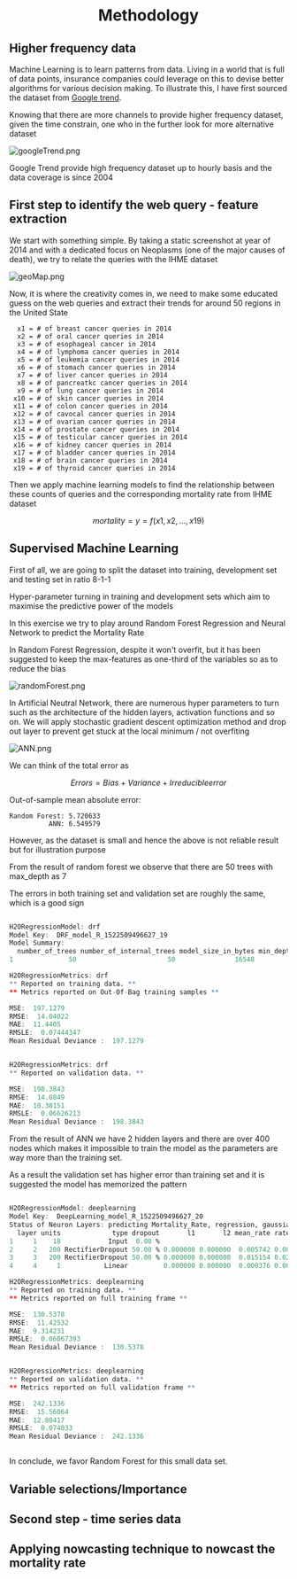 <h1 align="center">Methodology</h1>

## Higher frequency data

Machine Learning is to learn patterns from data. Living in a world that is full of data points, insurance companies could leverage on this to devise better algorithms for various decision making. To illustrate this, I have first sourced the dataset from [Google trend](https://trends.google.com/trends).

Knowing that there are more channels to provide higher frequency dataset, given the time constrain, one who in the further look for more alternative dataset

![googleTrend.png](https://raw.githubusercontent.com/stchau4work/Near_real_time_mortality_prediction/master/docs/Methodology/googleTrend.png)

Google Trend provide high frequency dataset up to hourly basis and the data coverage is since 2004

## First step to identify the web query - feature extraction

We start with something simple. By taking a static screenshot at year of 2014 and with a dedicated focus on Neoplasms (one of the major causes of death), we try to relate the queries with the IHME dataset

![geoMap.png](https://raw.githubusercontent.com/stchau4work/Near_real_time_mortality_prediction/master/docs/Methodology/geoMap.png)

Now, it is where the creativity comes in, we need to make some educated guess on the web queries and extract their trends for around 50 regions in the United State

      x1 = # of breast cancer queries in 2014
      x2 = # of oral cancer queries in 2014
      x3 = # of esophageal cancer in 2014
      x4 = # of lymphoma cancer queries in 2014
      x5 = # of leukemia cancer queries in 2014
      x6 = # of stomach cancer queries in 2014
      x7 = # of liver cancer queries in 2014
      x8 = # of pancreatkc cancer queries in 2014
      x9 = # of lung cancer queries in 2014
     x10 = # of skin cancer queries in 2014
     x11 = # of colon cancer queries in 2014
     x12 = # of cavocal cancer queries in 2014
     x13 = # of ovarian cancer queries in 2014
     x14 = # of prostate cancer queries in 2014
     x15 = # of testicular cancer queries in 2014
     x16 = # of kidney cancer queries in 2014
     x17 = # of bladder cancer queries in 2014
     x18 = # of brain cancer queries in 2014
     x19 = # of thyroid cancer queries in 2014

Then we apply machine learning models to find the relationship between these counts of queries and the corresponding mortality rate from IHME dataset

$$ mortality = y = f(x1,x2, ..., x19) $$

## Supervised Machine Learning

First of all, we are going to split the dataset into training, development set and testing set in ratio 8-1-1

Hyper-parameter turning in training and development sets which aim to maximise the predictive power of the models

In this exercise we try to play around Random Forest Regression and Neural Network to predict the Mortality Rate

In Random Forest Regression, despite it won't overfit, but it has been suggested to keep the max-features as one-third of the variables so as to reduce the bias

![randomForest.png](https://raw.githubusercontent.com/stchau4work/Near_real_time_mortality_prediction/master/docs/Methodology/randomForest.png)

In Artificial Neutral Network, there are numerous hyper parameters to turn such as the architecture of the hidden layers, activation functions and so on. We will apply stochastic gradient descent optimization method and drop out layer to prevent get stuck at the local minimum / not overfiting

![ANN.png](https://raw.githubusercontent.com/stchau4work/Near_real_time_mortality_prediction/master/docs/Methodology/ANN.png)

We can think of the total error as

$$ Errors = Bias + Variance + Irreducible error $$

Out-of-sample mean absolute error:

    Random Forest: 5.720633
              ANN: 6.549579

However, as the dataset is small and hence the above is not reliable result but for illustration purpose

From the result of random forest we observe that there are 50 trees with max_depth as 7

The errors in both training set and validation set are roughly the same, which is a good sign

```r

H2ORegressionModel: drf
Model Key:  DRF_model_R_1522509496627_19
Model Summary:
  number_of_trees number_of_internal_trees model_size_in_bytes min_depth max_depth mean_depth min_leaves max_leaves mean_leaves
1              50                       50               16548         6         7    6.90000         16         28    21.60000

H2ORegressionMetrics: drf
** Reported on training data. **
** Metrics reported on Out-Of-Bag training samples **

MSE:  197.1279
RMSE:  14.04022
MAE:  11.4405
RMSLE:  0.07444347
Mean Residual Deviance :  197.1279


H2ORegressionMetrics: drf
** Reported on validation data. **

MSE:  198.3843
RMSE:  14.0849
MAE:  10.38151
RMSLE:  0.06626213
Mean Residual Deviance :  198.3843


```

From the result of ANN we have 2 hidden layers and there are over 400 nodes which makes it impossible to train the model as the parameters are way more than the training set.

As a result the validation set has higher error than training set and it is suggested the model has memorized the pattern

```r

H2ORegressionModel: deeplearning
Model Key:  DeepLearning_model_R_1522509496627_20
Status of Neuron Layers: predicting Mortality_Rate, regression, gaussian distribution, Quadratic loss, 44,201 weights/biases, 529.8 KB, 370 training samples, mini-batch size 1
  layer units             type dropout       l1       l2 mean_rate rate_rms momentum mean_weight weight_rms mean_bias bias_rms
1     1    18            Input  0.00 %
2     2   200 RectifierDropout 50.00 % 0.000000 0.000000  0.005742 0.003480 0.000000    0.001595   0.098558  0.497391 0.014043
3     3   200 RectifierDropout 50.00 % 0.000000 0.000000  0.015154 0.027960 0.000000   -0.000927   0.069770  0.993742 0.016470
4     4     1           Linear         0.000000 0.000000  0.000376 0.000199 0.000000    0.003967   0.097861 -0.005620 0.000000

H2ORegressionMetrics: deeplearning
** Reported on training data. **
** Metrics reported on full training frame **

MSE:  130.5378
RMSE:  11.42532
MAE:  9.314231
RMSLE:  0.06067393
Mean Residual Deviance :  130.5378


H2ORegressionMetrics: deeplearning
** Reported on validation data. **
** Metrics reported on full validation frame **

MSE:  242.1336
RMSE:  15.56064
MAE:  12.80417
RMSLE:  0.074033
Mean Residual Deviance :  242.1336



```


In conclude, we favor Random Forest for this small data set.

## Variable selections/Importance


## Second step - time series data

## Applying nowcasting technique to nowcast the mortality rate

<script type="text/x-mathjax-config">
MathJax.Hub.Config({
  tex2jax: {inlineMath: [ ['$', '$'] ],
        displayMath: [ ['$$', '$$']]}
});
</script>

<script type="text/javascript" src="https://cdn.bootcss.com/mathjax/2.7.2/MathJax.js?config=default"></script>

